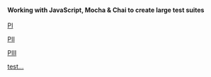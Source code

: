 #### Working with JavaScript, Mocha & Chai to create large test suites
[PI](https://brygit24.github.io/liveCoding/detectMochaPI.mp4)

[PII](https://brygit24.github.io/liveCoding/detectMochaPII.mp4)

[PIII](https://brygit24.github.io/liveCoding/detectMochaPIII.mp4)

[test...](https://github.com/brygit24/testbuilder)
